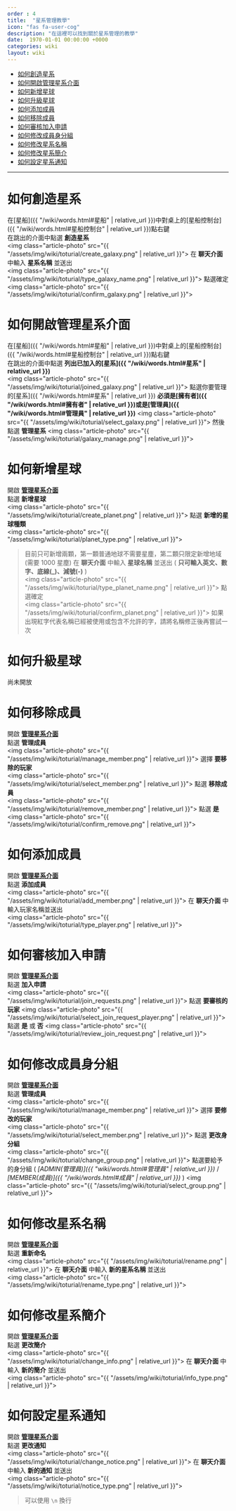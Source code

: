 ```yaml
---
order : 4
title:  "星系管理教學"
icon: "fas fa-user-cog"
description: "在這裡可以找到關於星系管理的教學"
date:  1970-01-01 00:00:00 +0000
categories: wiki
layout: wiki
---
```


- [如何創造星系](#如何創造星系)
- [如何開啟管理星系介面](#如何開啟管理星系介面)
- [如何新增星球](#如何新增星球)
- [如何升級星球](#如何升級星球)
- [如何添加成員](#如何添加成員)
- [如何移除成員](#如何移除成員)
- [如何審核加入申請](#如何審核加入申請)
- [如何修改成員身分組](#如何修改成員身分組)
- [如何修改星系名稱](#如何修改星系名稱)
- [如何修改星系簡介](#如何修改星系簡介)
- [如何設定星系通知](#如何設定星系通知)

---

# 如何創造星系

在[星船]({{ "/wiki/words.html#星船" | relative_url }})中對桌上的[星船控制台]({{ "/wiki/words.html#星船控制台" | relative_url }})點右鍵  
在跳出的介面中點選 **創造星系**  
<img class="article-photo" src="{{ "/assets/img/wiki/toturial/create_galaxy.png" | relative_url }}">
在 **聊天介面** 中輸入 **星系名稱** 並送出  
<img class="article-photo" src="{{ "/assets/img/wiki/toturial/type_galaxy_name.png" | relative_url }}">
點選確定  
<img class="article-photo" src="{{ "/assets/img/wiki/toturial/confirm_galaxy.png" | relative_url }}">

# 如何開啟管理星系介面

在[星船]({{ "/wiki/words.html#星船" | relative_url }})中對桌上的[星船控制台]({{ "/wiki/words.html#星船控制台" | relative_url }})點右鍵  
在跳出的介面中點選 **列出已加入的[星系]({{ "/wiki/words.html#星系" | relative_url }})**  
<img class="article-photo" src="{{ "/assets/img/wiki/toturial/joined_galaxy.png" | relative_url }}">
點選你要管理的[星系]({{ "/wiki/words.html#星系" | relative_url }}) **必須是[擁有者]({{ "/wiki/words.html#擁有者" | relative_url }})或是[管理員]({{ "/wiki/words.html#管理員" | relative_url }})** 
<img class="article-photo" src="{{ "/assets/img/wiki/toturial/select_galaxy.png" | relative_url }}">
然後點選 **管理星系**
<img class="article-photo" src="{{ "/assets/img/wiki/toturial/galaxy_manage.png" | relative_url }}">

# 如何新增星球

開啟 **[管理星系介面](#如何開啟管理星系介面)**  
點選 **新增星球**  
<img class="article-photo" src="{{ "/assets/img/wiki/toturial/create_planet.png" | relative_url }}">
點選 **新增的星球種類**  
<img class="article-photo" src="{{ "/assets/img/wiki/toturial/planet_type.png" | relative_url }}">
> 目前只可新增兩顆，第一顆普通地球不需要星塵，第二顆只限定新增地域(需要 1000 星塵)
在 **聊天介面** 中輸入 **星球名稱** 並送出 ( **只可輸入英文、數字、底線(_)、減號(-)** )  
<img class="article-photo" src="{{ "/assets/img/wiki/toturial/type_planet_name.png" | relative_url }}">
點選確定  
<img class="article-photo" src="{{ "/assets/img/wiki/toturial/confirm_planet.png" | relative_url }}">
> 如果出現紅字代表名稱已經被使用或包含不允許的字，請將名稱修正後再嘗試一次  

# 如何升級星球

尚未開放

# 如何移除成員

開啟 **[管理星系介面](#如何開啟管理星系介面)**  
點選 **管理成員**  
<img class="article-photo" src="{{ "/assets/img/wiki/toturial/manage_member.png" | relative_url }}">
選擇 **要移除的玩家**  
<img class="article-photo" src="{{ "/assets/img/wiki/toturial/select_member.png" | relative_url }}">
點選 **移除成員**  
<img class="article-photo" src="{{ "/assets/img/wiki/toturial/remove_member.png" | relative_url }}">
點選 **是**  
<img class="article-photo" src="{{ "/assets/img/wiki/toturial/confirm_remove.png" | relative_url }}">

# 如何添加成員

開啟 **[管理星系介面](#如何開啟管理星系介面)**  
點選 **添加成員**  
<img class="article-photo" src="{{ "/assets/img/wiki/toturial/add_member.png" | relative_url }}">
在 **聊天介面** 中輸入玩家名稱並送出  
<img class="article-photo" src="{{ "/assets/img/wiki/toturial/type_player.png" | relative_url }}">

# 如何審核加入申請

開啟 **[管理星系介面](#如何開啟管理星系介面)**  
點選 **加入申請**  
<img class="article-photo" src="{{ "/assets/img/wiki/toturial/join_requests.png" | relative_url }}">
點選 **要審核的玩家**
<img class="article-photo" src="{{ "/assets/img/wiki/toturial/select_join_request_player.png" | relative_url }}">
點選 **是** 或 **否**
<img class="article-photo" src="{{ "/assets/img/wiki/toturial/review_join_request.png" | relative_url }}">

# 如何修改成員身分組

開啟 **[管理星系介面](#如何開啟管理星系介面)**  
點選 **管理成員**  
<img class="article-photo" src="{{ "/assets/img/wiki/toturial/manage_member.png" | relative_url }}">
選擇 **要修改的玩家**  
<img class="article-photo" src="{{ "/assets/img/wiki/toturial/select_member.png" | relative_url }}">
點選 **更改身分組**  
<img class="article-photo" src="{{ "/assets/img/wiki/toturial/change_group.png" | relative_url }}">
點選要給予的身分組 ( *[ADMIN(管理員)]({{ "wiki/words.html#管理員" | relative_url }})* / *[MEMBER(成員)]({{ "/wiki/words.html#成員" | relative_url }})* )
<img class="article-photo" src="{{ "/assets/img/wiki/toturial/select_group.png" | relative_url }}">

# 如何修改星系名稱

開啟 **[管理星系介面](#如何開啟管理星系介面)**  
點選 **重新命名**  
<img class="article-photo" src="{{ "/assets/img/wiki/toturial/rename.png" | relative_url }}">
在 **聊天介面** 中輸入 **新的星系名稱** 並送出  
<img class="article-photo" src="{{ "/assets/img/wiki/toturial/rename_type.png" | relative_url }}">

# 如何修改星系簡介

開啟 **[管理星系介面](#如何開啟管理星系介面)**  
點選 **更改簡介**  
<img class="article-photo" src="{{ "/assets/img/wiki/toturial/change_info.png" | relative_url }}">
在 **聊天介面** 中輸入 **新的簡介** 並送出  
<img class="article-photo" src="{{ "/assets/img/wiki/toturial/info_type.png" | relative_url }}">

# 如何設定星系通知

開啟 **[管理星系介面](#如何開啟管理星系介面)**  
點選 **更改通知**  
<img class="article-photo" src="{{ "/assets/img/wiki/toturial/change_notice.png" | relative_url }}">
在 **聊天介面** 中輸入 **新的通知** 並送出  
<img class="article-photo" src="{{ "/assets/img/wiki/toturial/notice_type.png" | relative_url }}">
> 可以使用  `\n` 換行

